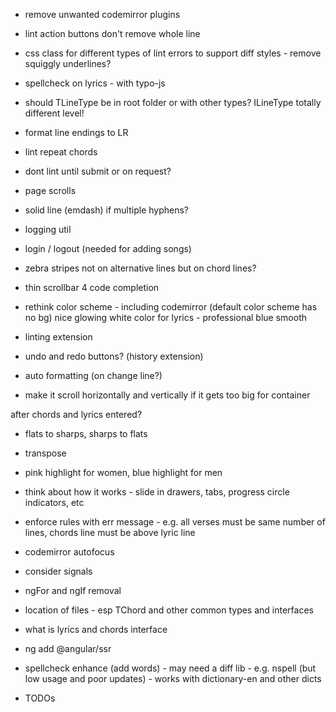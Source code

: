 * remove unwanted codemirror plugins
* lint action buttons don't remove whole line
* css class for different types of lint errors to support diff styles - remove squiggly underlines?
* spellcheck on lyrics - with typo-js
* should TLineType be in root folder or with other types? ILineType totally different level!
* format line endings to LR
* lint repeat chords
* dont lint until submit or on request?
* page scrolls
* solid line (emdash) if multiple hyphens?
* logging util
* login / logout (needed for adding songs)

* zebra stripes not on alternative lines but on chord lines?

* thin scrollbar 4 code completion
* rethink color scheme - including codemirror (default color scheme has no bg)
  nice glowing white color for lyrics - professional blue smooth
* linting extension
* undo and redo buttons? (history extension)
* auto formatting (on change line?)
* make it scroll horizontally and vertically if it gets too big for container

after chords and lyrics entered?
* flats to sharps, sharps to flats
* transpose
* pink highlight for women, blue highlight for men

* think about how it works - slide in drawers, tabs, progress circle indicators, etc
* enforce rules with err message - e.g. all verses must be same number of lines, chords line must be above lyric line

* codemirror autofocus
* consider signals
* ngFor and ngIf removal
* location of files - esp TChord and other common types and interfaces
* what is lyrics and chords interface
* ng add @angular/ssr
* spellcheck enhance (add words) - may need a diff lib - e.g. nspell (but low usage and poor updates) - works with dictionary-en and other dicts

* TODOs
